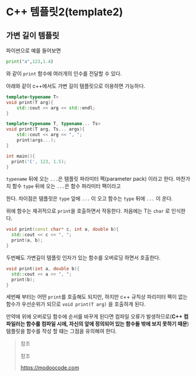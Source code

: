 # C++ 템플릿2(template2)



## 가변 길이 템플릿

파이썬으로 예를 들어보면

```python
print("a",123,1.4)
```

와 같이 `print` 함수에 여러개의 인수를 전달할 수 있다. 

아래와 같이 c++에서도 가변 길이 템플릿으로 이용하면 가능하다.

```c++
template<typename T>
void print(T arg){
    std::cout << arg << std::endl;
}

template<typename T, typename... Ts>
void print(T arg, Ts... args){
    std::cout << arg << ", ";
    print(args...);
}

int main(){
  print('C', 123, 1.5);
}
```

`typename` 뒤에 오는 `...`은 템플릿 파라미터 팩(parameter pack) 이라고 한다. 마찬가지 함수 `type` 뒤에 오는 `...`은 함수 파라미터 팩이라고 

한다. 차이점은 템플릿은 `type` 앞에 `...` 이 오고 함수는 `type` 뒤에 `...` 이 온다.



위에 함수는 재귀적으로 `print`을 호출하면서 작동한다. 처음에는 T는 `char` 로 인식한다.

```c++
void print(const char* c, int a, double b){
  std::cout << c << ", ";
  print(a, b);
}
```

두번째도 가변길이 템플릿 인자가 있는 함수를 오버로딩 하면서 호출한다.

```c++
void print(int a, double b){
  std::cout << a << ", ";
  print(b);
}
```

세번째 부터는 어떤 `print`를 호출해도 되지만, 하지만 c++ 규칙상 파리미터 팩이 없는 함수가 우선순위가 되므로 `void print(T arg)` 을 호출하게 된다.

만약에 위에 오버로딩 함수에 순서를 바꾸게 된다면 컴파일 오류가 발생하므로(**C++ 컴파일러는 함수를 컴파일 시에, 자신의 앞에 정의되어 있는 함수들 밖에 보지 못하기 때문**)  템플릿을 함수를 작성 할 떄는 그점을 유의해여 한다.













> 참조
>
> 참조
>
> https://modoocode.com

